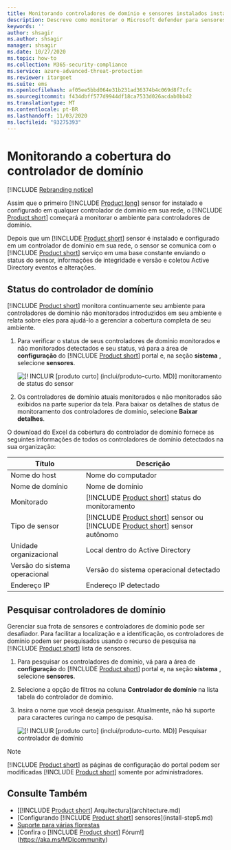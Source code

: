 ```yaml
---
title: Monitorando controladores de domínio e sensores instalados instalados em seus controladores de domínio usando o Microsoft defender para identidade
description: Descreve como monitorar o Microsoft defender para sensores de identidade e cobertura de sensor usando o defender for Identity
keywords: ''
author: shsagir
ms.author: shsagir
manager: shsagir
ms.date: 10/27/2020
ms.topic: how-to
ms.collection: M365-security-compliance
ms.service: azure-advanced-threat-protection
ms.reviewer: itargoet
ms.suite: ems
ms.openlocfilehash: af05ee5bbd064e31b231ad36374b4c069d8f7cfc
ms.sourcegitcommit: f434dbff577d9944df18ca7533d026acdab0bb42
ms.translationtype: MT
ms.contentlocale: pt-BR
ms.lasthandoff: 11/03/2020
ms.locfileid: "93275393"
---
```

# <a name="monitoring-your-domain-controller-coverage"></a>Monitorando a cobertura do controlador de domínio

[!INCLUDE [Rebranding notice](includes/rebranding.md)]

Assim que o primeiro [!INCLUDE [Product long](includes/product-long.md)] sensor for instalado e configurado em qualquer controlador de domínio em sua rede, o [!INCLUDE [Product short](includes/product-short.md)] começará a monitorar o ambiente para controladores de domínio.

Depois que um [!INCLUDE [Product short](includes/product-short.md)] sensor é instalado e configurado em um controlador de domínio em sua rede, o sensor se comunica com o [!INCLUDE [Product short](includes/product-short.md)] serviço em uma base constante enviando o status do sensor, informações de integridade e versão e coletou Active Directory eventos e alterações.

## <a name="domain-controller-status"></a>Status do controlador de domínio

[!INCLUDE [Product short](includes/product-short.md)] monitora continuamente seu ambiente para controladores de domínio não monitorados introduzidos em seu ambiente e relata sobre eles para ajudá-lo a gerenciar a cobertura completa de seu ambiente.

1. Para verificar o status de seus controladores de domínio monitorados e não monitorados detectados e seu status, vá para a área de **configuração** do [!INCLUDE [Product short](includes/product-short.md)] portal e, na seção **sistema** , selecione **sensores**.

    ![[! INCLUIR [produto curto] (inclui/produto-curto. MD)] monitoramento de status do sensor](media/sensors-status-monitoring.png)

1. Os controladores de domínio atuais monitorados e não monitorados são exibidos na parte superior da tela. Para baixar os detalhes de status de monitoramento dos controladores de domínio, selecione **Baixar detalhes**.

O download do Excel da cobertura do controlador de domínio fornece as seguintes informações de todos os controladores de domínio detectados na sua organização:

|Título|Descrição|
|----|----|
|Nome do host|Nome do computador|
|Nome de domínio|Nome de domínio|
|Monitorado|[!INCLUDE [Product short](includes/product-short.md)] status do monitoramento|
|Tipo de sensor|[!INCLUDE [Product short](includes/product-short.md)] sensor ou [!INCLUDE [Product short](includes/product-short.md)] sensor autônomo|
|Unidade organizacional|Local dentro do Active Directory |
|Versão do sistema operacional| Versão do sistema operacional detectado|
|Endereço IP|Endereço IP detectado|

## <a name="search-domain-controllers"></a>Pesquisar controladores de domínio

Gerenciar sua frota de sensores e controladores de domínio pode ser desafiador. Para facilitar a localização e a identificação, os controladores de domínio podem ser pesquisados usando o recurso de pesquisa na [!INCLUDE [Product short](includes/product-short.md)] lista de sensores.

1. Para pesquisar os controladores de domínio, vá para a área de **configuração** do [!INCLUDE [Product short](includes/product-short.md)] portal e, na seção **sistema** , selecione **sensores**.
1. Selecione a opção de filtros na coluna **Controlador de domínio** na lista tabela do controlador de domínio.
1. Insira o nome que você deseja pesquisar. Atualmente, não há suporte para caracteres curinga no campo de pesquisa.

    ![[! INCLUIR [produto curto] (inclui/produto-curto. MD)] Pesquisar controlador de domínio](media/search-sensor.png)

> [!NOTE]
> [!INCLUDE [Product short](includes/product-short.md)] as páginas de configuração do portal podem ser modificadas [!INCLUDE [Product short](includes/product-short.md)] somente por administradores.

## <a name="see-also"></a>Consulte Também

- [[!INCLUDE [Product short](includes/product-short.md)] Arquitectura](architecture.md)
- [Configurando [!INCLUDE [Product short](includes/product-short.md)] sensores](install-step5.md)
- [Suporte para várias florestas](multi-forest.md)
- [Confira o [!INCLUDE [Product short](includes/product-short.md)] Fórum!](https://aka.ms/MDIcommunity)
